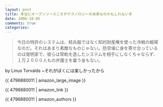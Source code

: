 ```yaml
---
layout: post
title: 本当にオープンソースこそがテクノロジーの未来なのかもしれないぞ
date: 2006-10-05
comments: true
categories:
---
```



> 
> 今日の特許のシステムは、核兵器ではなく知的財産権を使った冷戦の戦場なのだ。それはあまり素敵なものじゃない。防空壕に身を寄せ合っているのは発明家で、彼らは常軌を逸したシステムを相手にしなくちゃならず、１万２０００人もの弁護士を雇う金もない。

by Linus Torvalds ~それがぼくには楽しかったから

{{ 4796880011 | amazon_large_image }}

{{ 4796880011 | amazon_link }}

{{ 4796880011 | amazon_authors }}